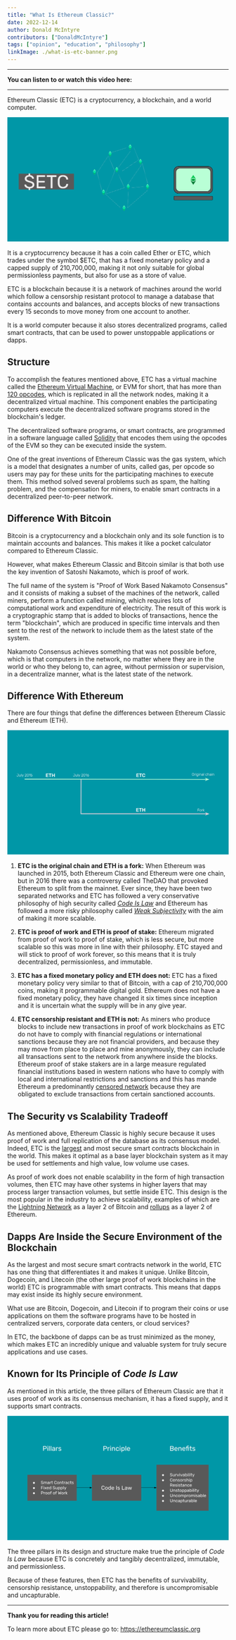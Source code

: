 ```yaml
---
title: "What Is Ethereum Classic?"
date: 2022-12-14
author: Donald McIntyre
contributors: ["DonaldMcIntyre"]
tags: ["opinion", "education", "philosophy"]
linkImage: ./what-is-etc-banner.png
---
```


---
**You can listen to or watch this video here:**

<lala lala>

---

Ethereum Classic (ETC) is a cryptocurrency, a blockchain, and a world computer.

![Cryptocurrency, blockchain, and world computer.](./what-is-etc-banner.png)

It is a cryptocurrency because it has a coin called Ether or ETC, which trades under the symbol $ETC, that has a fixed monetary policy and a capped supply of 210,700,000, making it not only suitable for global permissionless payments, but also for use as a store of value.

ETC is a blockchain because it is a network of machines around the world which follow a censorship resistant protocol to manage a database that contains accounts and balances, and accepts blocks of new transactions every 15 seconds to move money from one account to another.

It is a world computer because it also stores decentralized programs, called smart contracts, that can be used to power unstoppable applications or dapps.  

## Structure

To accomplish the features mentioned above, ETC has a virtual machine called the [Ethereum Virtual Machine](https://ethereum.org/en/developers/docs/evm/), or EVM for short, that has more than [120 opcodes](https://ethervm.io/), which is replicated in all the network nodes, making it a decentralized virtual machine. This component enables the participating computers execute the decentralized software programs stored in the blockchain's ledger.

The decentralized software programs, or smart contracts, are programmed in a software language called [Solidity](https://en.wikipedia.org/wiki/Solidity) that encodes them using the opcodes of the EVM so they can be executed inside the system.

One of the great inventions of Ethereum Classic was the gas system, which is a model that designates a number of units, called gas, per opcode so users may pay for these units for the participating machines to execute them. This method solved several problems such as spam, the halting problem, and the compensation for miners, to enable smart contracts in a decentralized peer-to-peer network.

## Difference With Bitcoin

Bitcoin is a cryptocurrency and a blockchain only and its sole function is to maintain accounts and balances. This makes it like a pocket calculator compared to Ethereum Classic. 

However, what makes Ethereum Classic and Bitcoin similar is that both use the key invention of Satoshi Nakamoto, which is proof of work.

The full name of the system is "Proof of Work Based Nakamoto Consensus" and it consists of making a subset of the machines of the network, called miners, perform a function called mining, which requires lots of computational work and expenditure of electricity. The result of this work is a cryptographic stamp that is added to blocks of transactions, hence the term "blockchain", which are produced in specific time intervals and then sent to the rest of the network to include them as the latest state of the system.

Nakamoto Consensus achieves something that was not possible before, which is that computers in the network, no matter where they are in the world or who they belong to, can agree, without permission or supervision, in a decentralize manner, what is the latest state of the network.

## Difference With Ethereum

There are four things that define the differences between Ethereum Classic and Ethereum (ETH).

![ETC is the original chain.](./etc-is-the-original-chain.png)

1. **ETC is the original chain and ETH is a fork:** When Ethereum was launched in 2015, both Ethereum Classic and Ethereum were one chain, but in 2016 there was a controversy called TheDAO that provoked Ethereum to split from the mainnet. Ever since, they have been two separated networks and ETC has followed a very conservative philosophy of high security called [*Code Is Law*](https://ethereumclassic.org/blog/2016-09-09-code-is-law) and Ethereum has followed a more risky philosophy called [*Weak Subjectivity*](https://blog.ethereum.org/2014/11/25/proof-stake-learned-love-weak-subjectivity) with the aim of making it more scalable.

2. **ETC is proof of work and ETH is proof of stake:** Ethereum migrated from proof of work to proof of stake, which is less secure, but more scalable so this was more in line with their philosophy. ETC stayed and will stick to proof of work forever, so this means that it is truly decentralized, permissionless, and immutable.

3. **ETC has a fixed monetary policy and ETH does not:** ETC has a fixed monetary policy very similar to that of Bitcoin, with a cap of 210,700,000 coins, making it programmable digital gold. Ethereum does not have a fixed monetary policy, they have changed it six times since inception and it is uncertain what the supply will be in any give year.

4. **ETC censorship resistant and ETH is not:** As miners who produce blocks to include new transactions in proof of work blockchains as ETC do not have to comply with financial regulations or international sanctions because they are not financial providers, and because they may move from place to place and mine anonymously, they can include all transactions sent to the network from anywhere inside the blocks. Ethereum proof of stake stakers are in a large measure regulated financial institutions based in western nations who have to comply with local and international restrictions and sanctions and this has mande Ethereum a predominantly [censored network](https://www.mevwatch.info/) because they are obligated to exclude transactions from certain sanctioned accounts.    

## The Security vs Scalability Tradeoff

As mentioned above, Ethereum Classic is highly secure because it uses proof of work and full replication of the database as its consensus model. Indeed, ETC is the [largest](https://coinmarketcap.com/view/pow/) and most secure smart contracts blockchain in the world. This makes it optimal as a base layer blockchain system as it may be used for settlements and high value, low volume use cases.

As proof of work does not enable scalability in the form of high transaction volumes, then ETC may have other systems in higher layers that may process larger transaction volumes, but settle inside ETC. This design is the most popular in the industry to achieve scalability, examples of which are the [Lightning Network](https://lightning.network/) as a layer 2 of Bitcoin and [rollups](https://ethereum.org/en/layer-2/) as a layer 2 of Ethereum. 

## Dapps Are Inside the Secure Environment of the Blockchain

As the largest and most secure smart contracts network in the world, ETC has one thing that differentiates it and makes it unique. Unlike Bitcoin, Dogecoin, and Litecoin (the other large proof of work blockchains in the world) ETC is programmable with smart contracts. This means that dapps may exist inside its highly secure environment. 

What use are Bitcoin, Dogecoin, and Litecoin if to program their coins or use applications on them the software programs have to be hosted in centralized servers, corporate data centers, or cloud services?

In ETC, the backbone of dapps can be as trust minimized as the money, which makes ETC an incredibly unique and valuable system for truly secure applications and use cases.

## Known for Its Principle of *Code Is Law*

As mentioned in this article, the three pillars of Ethereum Classic are that it uses proof of work as its consensus mechanism, it has a fixed supply, and it supports smart contracts.

![ETC pillars, principle, and benefits.](pillars-code-is-law.png)

The three pillars in its design and structure make true the principle of *Code Is Law* because ETC is concretely and tangibly decentralized, immutable, and permissionless.

Because of these features, then ETC has the benefits of survivability, censorship resistance, unstoppability, and therefore is uncompromisable and uncapturable.

---

**Thank you for reading this article!**

To learn more about ETC please go to: https://ethereumclassic.org
